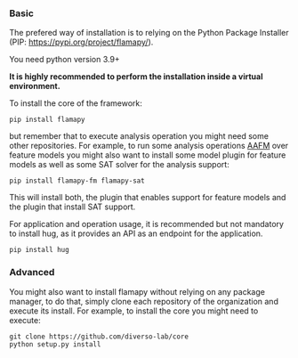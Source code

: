### Basic

The prefered way of installation is to relying on the Python Package Installer (PIP: https://pypi.org/project/flamapy/).

You need python version 3.9+

**It is highly recommended to perform the installation inside a virtual environment.**

To install the core of the framework: 

```
pip install flamapy
```
but remember that to execute analysis operation you might need some other repositories. For example, to run some analysis operations [AAFM](https://idus.us.es/handle/11441/78317) over feature models you might also want to install some model plugin for feature models as well as some SAT solver for the analysis support:

```
pip install flamapy-fm flamapy-sat
```
This will install both, the plugin that enables support for feature models and the plugin that install SAT support. 

For application and operation usage, it is recommended but not mandatory to install hug, as it provides an API as an endpoint for the application.

```
pip install hug
```

### Advanced
You might also want to install flamapy without relying on any package manager, to do that, simply clone each repository of the organization and execute its install. For example, to install the core you might need to execute:
```
git clone https://github.com/diverso-lab/core
python setup.py install
```
